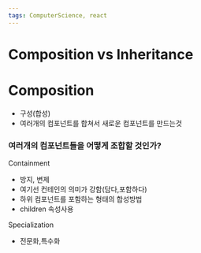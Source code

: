 ```yaml
---
tags: ComputerScience, react
---
```

# Composition vs Inheritance


# Composition

- 구성(합성) 
- 여러개의 컴포넌트를 합쳐서 새로운 컴포넌트를 만드는것

### 여러개의 컴포넌트들을 어떻게 조합할 것인가?

Containment
- 방지, 변제
- 여기선 컨테인의 의미가 강함(담다,포함하다)
- 하위 컴포넌트를 포함하는 형태의 합성방법
- children 속성사용

Specialization
- 전문화,특수화
